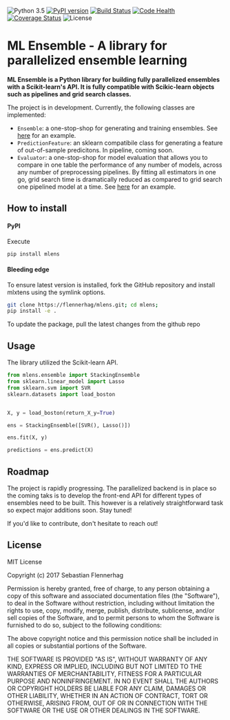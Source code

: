 ![Python 3.5](https://img.shields.io/badge/python-3.5-blue.svg)
[![PyPI version](https://badge.fury.io/py/mlens.svg)](http://badge.fury.io/py/mlens)
[![Build Status](https://travis-ci.org/flennerhag/mlens.svg?branch=master)](https://travis-ci.org/flennerhag/mlens)
[![Code Health](https://landscape.io/github/flennerhag/mlens/master/landscape.svg?style=flat)](https://landscape.io/github/flennerhag/mlens/master)
[![Coverage Status](https://coveralls.io/repos/github/flennerhag/mlens/badge.svg?branch=master)](https://coveralls.io/github/flennerhag/mlens?branch=master)
![License](https://img.shields.io/badge/license-MIT-blue.svg)

# ML Ensemble - A library for parallelized ensemble learning

**ML Ensemble is a Python library for building fully parallelized ensembles with a Scikit-learn's API. It is fully compatible with Scikic-learn objects such as pipelines and grid search classes.**

The project is in development. Currently, the following classes are implemented:
- `Ensemble`: a one-stop-shop for generating and training ensembles. See [here](mlens/examples/example.ipynb) for an example.
- `PredictionFeature`: an sklearn compatibile class for generating a feature of out-of-sample predicitons. In pipeline, coming soon.
- `Evaluator`: a one-stop-shop for model evaluation that allows you to compare in one table the performance of any number of models, across any number of preprocessing pipelines. By fitting all estimators in one go, grid search time is dramatically reduced as compared to grid search one pipelined model at a time. See [here](mlens/test/example_evaluator.ipynb) for an example.

## How to install

#### PyPI

Execute  

```bash
pip install mlens  
```

#### Bleeding edge

To ensure latest version is installed, fork the GitHub repository and install mlxtens using the symlink options.

```bash
git clone https://flennerhag/mlens.git; cd mlens;
pip install -e .
```

To update the package, pull the latest changes from the github repo

## Usage

The library utilized the Scikit-learn API. 

```Python
from mlens.ensemble import StackingEnsemble
from sklearn.linear_model import Lasso
from sklearn.svm import SVR
sklearn.datasets import load_boston


X, y = load_boston(return_X_y=True)

ens = StackingEnsemble([SVR(), Lasso()])

ens.fit(X, y)

predictions = ens.predict(X)

```

## Roadmap

The project is rapidly progressing. The parallelized backend is in place so the coming taks is to develop the front-end API for different types of ensembles need to be built. This however is a relatively straightforward task so expect major additions soon. Stay tuned! 

If you'd like to contribute, don't hesitate to reach out!

## License

MIT License

Copyright (c) 2017 Sebastian Flennerhag

Permission is hereby granted, free of charge, to any person obtaining a copy
of this software and associated documentation files (the "Software"), to deal
in the Software without restriction, including without limitation the rights
to use, copy, modify, merge, publish, distribute, sublicense, and/or sell
copies of the Software, and to permit persons to whom the Software is
furnished to do so, subject to the following conditions:

The above copyright notice and this permission notice shall be included in all
copies or substantial portions of the Software.

THE SOFTWARE IS PROVIDED "AS IS", WITHOUT WARRANTY OF ANY KIND, EXPRESS OR
IMPLIED, INCLUDING BUT NOT LIMITED TO THE WARRANTIES OF MERCHANTABILITY,
FITNESS FOR A PARTICULAR PURPOSE AND NONINFRINGEMENT. IN NO EVENT SHALL THE
AUTHORS OR COPYRIGHT HOLDERS BE LIABLE FOR ANY CLAIM, DAMAGES OR OTHER
LIABILITY, WHETHER IN AN ACTION OF CONTRACT, TORT OR OTHERWISE, ARISING FROM,
OUT OF OR IN CONNECTION WITH THE SOFTWARE OR THE USE OR OTHER DEALINGS IN THE
SOFTWARE.
